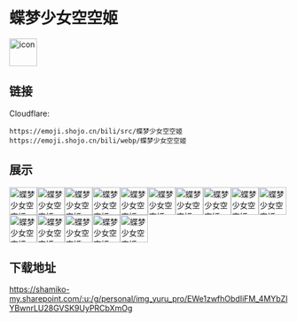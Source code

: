 # 蝶梦少女空空姬
<img src="https://emoji.shojo.cn/bili/src/蝶梦少女空空姬/icon.png" width="50" height="50" alt="icon">

## 链接
Cloudflare:
```
https://emoji.shojo.cn/bili/src/蝶梦少女空空姬
https://emoji.shojo.cn/bili/webp/蝶梦少女空空姬
```
## 展示
<img src="https://emoji.shojo.cn/bili/src/蝶梦少女空空姬/蝶梦少女空空姬-哭唧唧.png" width="50" height="50" alt="蝶梦少女空空姬-哭唧唧"><img src="https://emoji.shojo.cn/bili/src/蝶梦少女空空姬/蝶梦少女空空姬-一脸认真.png" width="50" height="50" alt="蝶梦少女空空姬-一脸认真"><img src="https://emoji.shojo.cn/bili/src/蝶梦少女空空姬/蝶梦少女空空姬-喜欢.png" width="50" height="50" alt="蝶梦少女空空姬-喜欢"><img src="https://emoji.shojo.cn/bili/src/蝶梦少女空空姬/蝶梦少女空空姬-震惊.png" width="50" height="50" alt="蝶梦少女空空姬-震惊"><img src="https://emoji.shojo.cn/bili/src/蝶梦少女空空姬/蝶梦少女空空姬-大哭.png" width="50" height="50" alt="蝶梦少女空空姬-大哭"><img src="https://emoji.shojo.cn/bili/src/蝶梦少女空空姬/蝶梦少女空空姬-飞吻.png" width="50" height="50" alt="蝶梦少女空空姬-飞吻"><img src="https://emoji.shojo.cn/bili/src/蝶梦少女空空姬/蝶梦少女空空姬-鬼脸.png" width="50" height="50" alt="蝶梦少女空空姬-鬼脸"><img src="https://emoji.shojo.cn/bili/src/蝶梦少女空空姬/蝶梦少女空空姬-晚安.png" width="50" height="50" alt="蝶梦少女空空姬-晚安"><img src="https://emoji.shojo.cn/bili/src/蝶梦少女空空姬/蝶梦少女空空姬-投币.png" width="50" height="50" alt="蝶梦少女空空姬-投币"><img src="https://emoji.shojo.cn/bili/src/蝶梦少女空空姬/蝶梦少女空空姬-无语.png" width="50" height="50" alt="蝶梦少女空空姬-无语"><img src="https://emoji.shojo.cn/bili/src/蝶梦少女空空姬/蝶梦少女空空姬-气晕.png" width="50" height="50" alt="蝶梦少女空空姬-气晕"><img src="https://emoji.shojo.cn/bili/src/蝶梦少女空空姬/蝶梦少女空空姬-疑问.png" width="50" height="50" alt="蝶梦少女空空姬-疑问"><img src="https://emoji.shojo.cn/bili/src/蝶梦少女空空姬/蝶梦少女空空姬-达咩.png" width="50" height="50" alt="蝶梦少女空空姬-达咩"><img src="https://emoji.shojo.cn/bili/src/蝶梦少女空空姬/蝶梦少女空空姬-开心.png" width="50" height="50" alt="蝶梦少女空空姬-开心"><img src="https://emoji.shojo.cn/bili/src/蝶梦少女空空姬/蝶梦少女空空姬-干杯.png" width="50" height="50" alt="蝶梦少女空空姬-干杯">

## 下载地址

https://shamiko-my.sharepoint.com/:u:/g/personal/img_yuru_pro/EWe1zwfhObdIiFM_4MYbZlYBwnrLU28GVSK9UyPRCbXmOg